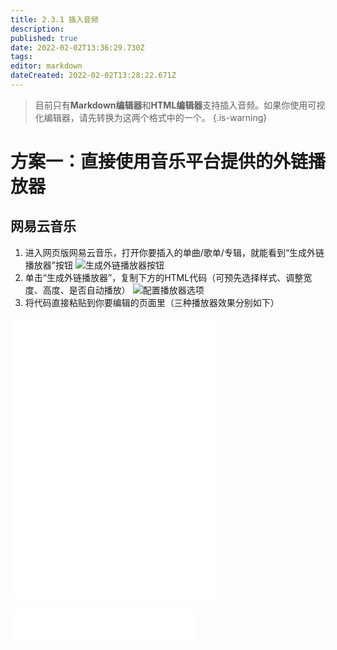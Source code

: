 ```yaml
---
title: 2.3.1 插入音频
description: 
published: true
date: 2022-02-02T13:36:29.730Z
tags: 
editor: markdown
dateCreated: 2022-02-02T13:28:22.671Z
---
```


> 目前只有**Markdown编辑器**和**HTML编辑器**支持插入音频。如果你使用可视化编辑器，请先转换为这两个格式中的一个。
{.is-warning}

# 方案一：直接使用音乐平台提供的外链播放器
## 网易云音乐
1. 进入网页版网易云音乐，打开你要插入的单曲/歌单/专辑，就能看到“生成外链播放器”按钮
![生成外链播放器按钮](https://imgs.thestarsetsociety.cn/2022/02/02/40c60159b4925.png)
2. 单击“生成外链播放器”，复制下方的HTML代码（可预先选择样式、调整宽度、高度、是否自动播放）
![配置播放器选项](https://imgs.thestarsetsociety.cn/2022/02/02/d8e4f11c8f3f8.png)
3. 将代码直接粘贴到你要编辑的页面里（三种播放器效果分别如下）
<iframe frameborder="no" border="0" marginwidth="0" marginheight="0" width=330 height=450 src="//music.163.com/outchain/player?type=1&id=135098711&auto=0&height=430"></iframe><br><br>
<iframe frameborder="no" border="0" marginwidth="0" marginheight="0" width=298 height=52 src="//music.163.com/outchain/player?type=1&id=81605896&auto=0&height=32"></iframe>